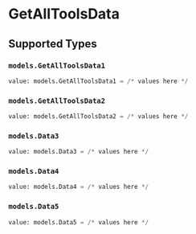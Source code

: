 # GetAllToolsData


## Supported Types

### `models.GetAllToolsData1`

```python
value: models.GetAllToolsData1 = /* values here */
```

### `models.GetAllToolsData2`

```python
value: models.GetAllToolsData2 = /* values here */
```

### `models.Data3`

```python
value: models.Data3 = /* values here */
```

### `models.Data4`

```python
value: models.Data4 = /* values here */
```

### `models.Data5`

```python
value: models.Data5 = /* values here */
```

